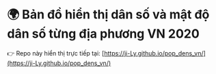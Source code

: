 # 🌍 Bản đồ hiển thị dân số và mật độ dân số từng địa phương VN 2020
👉 Repo này hiển thị trực tiếp tại: [https://ji-Ly.github.io/pop_dens_vn/](https://ji-Ly.github.io/pop_dens_vn/)
